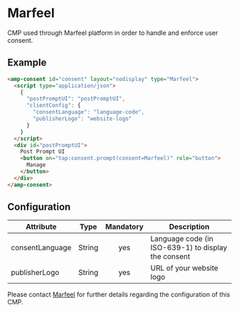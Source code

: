 <!---
Copyright 2019 The AMP HTML Authors. All Rights Reserved.

Licensed under the Apache License, Version 2.0 (the "License");
you may not use this file except in compliance with the License.
You may obtain a copy of the License at

      http://www.apache.org/licenses/LICENSE-2.0

Unless required by applicable law or agreed to in writing, software
distributed under the License is distributed on an "AS-IS" BASIS,
WITHOUT WARRANTIES OR CONDITIONS OF ANY KIND, either express or implied.
See the License for the specific language governing permissions and
limitations under the License.
-->

# Marfeel

CMP used through Marfeel platform in order to handle and enforce user consent.

## Example

```html
<amp-consent id="consent" layout="nodisplay" type="Marfeel">
  <script type="application/json">
    {
      "postPromptUI": "postPromptUI",
      "clientConfig": {
        "consentLanguage": "language-code",
        "publisherLogo": "website-logo"
      }
    }
  </script>
  <div id="postPromptUI">
    Post Prompt UI
    <button on="tap:consent.prompt(consent=Marfeel)" role="button">
      Manage
    </button>
  </div>
</amp-consent>
```

## Configuration

| Attribute       |  Type  | Mandatory | Description                                         |
| --------------- | :----: | :-------: | --------------------------------------------------- |
| consentLanguage | String |    yes    | Language code (in ISO-639-1) to display the consent |
| publisherLogo   | String |    yes    | URL of your website logo                            |


Please contact [Marfeel](https://marfeel.com) for further details regarding the configuration of this CMP.

